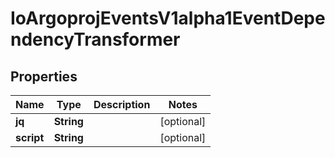 

# IoArgoprojEventsV1alpha1EventDependencyTransformer


## Properties

Name | Type | Description | Notes
------------ | ------------- | ------------- | -------------
**jq** | **String** |  |  [optional]
**script** | **String** |  |  [optional]



